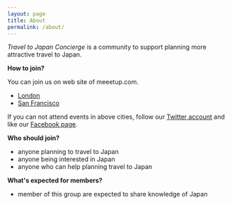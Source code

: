 ```yaml
---
layout: page
title: About
permalink: /about/
---
```


*Travel to Japan Concierge* is a community to support planning more attractive travel to Japan.

**How to join?**

You can join us on web site of meeetup.com.

- [London][meetup-london]
- [San Francisco][meetup-sf]

If you can not attend events in above cities, follow our [Twitter account][twitter-tjc] and like our [Facebook page][facebook-tjc].

**Who should join?**

- anyone planning to travel to Japan
- anyone being interested in Japan
- anyone who can help planning travel to Japan

**What's expected for members?**

- member of this group are expected to share knowledge of Japan

[meetup-london]: http://www.meetup.com/Travel-to-Japan-Concierge-in-London/
[meetup-sf]: http://www.meetup.com/Travel-to-Japan-Concierge-in-San-Francisco/
[Twitter-tjc]: https://www.twitter.com/tjconcierge
[facebook-tjc]: https://www.facebook.com/tjconcierge
